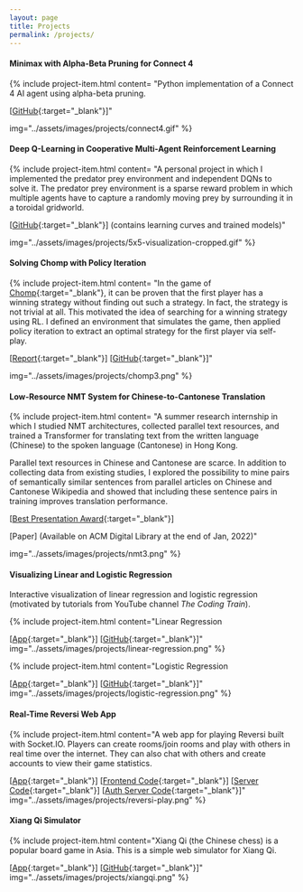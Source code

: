 ```yaml
---
layout: page
title: Projects
permalink: /projects/
---
```


#### Minimax with Alpha-Beta Pruning for Connect 4


{% include project-item.html 
content=
"Python implementation of a Connect 4 AI agent using alpha-beta pruning. 

[[GitHub](https://github.com/hughiemak/alphabeta-connect4){:target=\"_blank\"}]" 

img="../assets/images/projects/connect4.gif" %} 

#### Deep Q-Learning in Cooperative Multi-Agent Reinforcement Learning

{% include project-item.html 
content=
"A personal project in which I implemented the predator prey environment and independent DQNs to solve it. The predator prey environment is a sparse reward problem in which multiple agents have to capture a randomly moving prey by surrounding it in a toroidal gridworld. 

[[GitHub](https://github.com/hughiemak/predator-prey){:target=\"_blank\"}] (contains learning curves and trained models)" 

img="../assets/images/projects/5x5-visualization-cropped.gif" %} 

<!-- <div class="project-item-container">
<div style="float: left; width: 20%;">
<img class="project-item-img" src="../assets/images/projects/5x5-visualization-cropped.gif">
</div>
<div class="project-item-text-container">
<div class="project-item-text">
A personal project in which I implemented the predator prey environment and independent DQNs to solve it. The predator prey environment is a sparse reward problem in which multiple agents have to capture a randomly moving prey by surrounding it in a toroidal grid world. 

[[Code](https://github.com/hughiemak/predator-prey){:target="_blank"}]
</div></div></div> -->

#### Solving Chomp with Policy Iteration

<!-- A personal project in which I applied policy iteration to recover the nontrivial winning strategy of the first player in [Chomp](https://www.math.ucla.edu/~tom/Games/chomp.html){:target="_blank"} via self-play.

[[Report](https://gist.github.com/hughiemak/58bca80976cc3c7dc1dbbafce6fed0f6){:target="_blank"}] [[Code](https://github.com/hughiemak/chomp){:target="_blank"}] -->

{% include project-item.html 
content=
"In the game of [Chomp](https://www.math.ucla.edu/~tom/Games/chomp.html){:target=\"_blank\"}, it can be proven that the first player has a winning strategy without finding out such a strategy. In fact, the strategy is not trivial at all. This motivated the idea of searching for a winning strategy using RL. I defined an environment that simulates the game, then applied policy iteration to extract an optimal strategy for the first player via self-play.

[[Report](https://gist.github.com/hughiemak/58bca80976cc3c7dc1dbbafce6fed0f6){:target=\"_blank\"}] [[GitHub](https://github.com/hughiemak/chomp){:target=\"_blank\"}]"  

img="../assets/images/projects/chomp3.png" %}

<!-- A personal project in which I applied policy iteration to recover the nontrivial winning strategy of the first player in [Chomp](https://www.math.ucla.edu/~tom/Games/chomp.html){:target=\"_blank\"} via self-play. -->


#### Low-Resource NMT System for Chinese-to-Cantonese Translation

{% include project-item.html 
content=
"A summer research internship in which I studied NMT architectures, collected parallel text resources, and trained a Transformer for translating text from the written language (Chinese) to the spoken language (Cantonese) in Hong Kong. 

Parallel text resources in Chinese and Cantonese are scarce. In addition to collecting data from existing studies, I explored the possibility to mine pairs of semantically similar sentences from parallel articles on Chinese and Cantonese Wikipedia and showed that including these sentence pairs in training improves translation performance.

[[Best Presentation Award](https://drive.google.com/file/d/1O9eJjNXD6tir6wfRHPwHXelqK8zHSXoW/view?usp=sharing){:target=\"_blank\"}]

[Paper] (Available on ACM Digital Library at the end of Jan, 2022)"  

img="../assets/images/projects/nmt3.png" %}

<!-- A summer research internship in which I trained a Transformer for translating text from the written language (Chinese) to the spoken language (Cantonese) in Hong Kong. 

Parallel text resources in Chinese and Cantonese are scarce. In addition to collecting data from existing studies, I explored the possibility to increase the amount of training data by mining semantically similar sentences from parallel articles on Chinese and Cantonese Wikipedia. -->

#### Visualizing Linear and Logistic Regression

Interactive visualization of linear regression and logistic regression (motivated by tutorials from YouTube channel *The Coding Train*).

{% include project-item.html 
content="Linear Regression

[[App](https://hughiemak.github.io/VisualizeLinearRegression/){:target=\"_blank\"}] [[GitHub](https://github.com/hughiemak/VisualizeLinearRegression){:target=\"_blank\"}]"
img="../assets/images/projects/linear-regression.png" %}

<!-- Linear Regression: [[App](https://hughiemak.github.io/VisualizeLinearRegression/){:target="_blank"}] [[Code](https://github.com/hughiemak/VisualizeLinearRegression){:target="_blank"}] -->

{% include project-item.html 
content="Logistic Regression

[[App](https://hughiemak.github.io/VisualizeLogisticRegression/){:target=\"_blank\"}] [[GitHub](https://github.com/hughiemak/VisualizeLogisticRegression){:target=\"_blank\"}]"
img="../assets/images/projects/logistic-regression.png" %}

<!-- Logistic Regression: [[App](https://hughiemak.github.io/VisualizeLogisticRegression/){:target="_blank"}] [[Code](https://github.com/hughiemak/VisualizeLogisticRegression){:target="_blank"}] -->

#### Real-Time Reversi Web App

{% include project-item.html
content="A web app for playing Reversi built with Socket.IO. Players can create rooms/join rooms and play with others in real time over the internet. They can also chat with others and create accounts to view their game statistics.

[[App](https://hughiemak.github.io/reversi/){:target=\"_blank\"}] [[Frontend Code](https://github.com/hughiemak/reversi){:target=\"_blank\"}] [[Server Code](https://github.com/hughiemak/reversi-socket-io-server){:target=\"_blank\"}] [[Auth Server Code](https://github.com/hughiemak/reversi-auth){:target=\"_blank\"}]"
img="../assets/images/projects/reversi-play.png" %}

#### Xiang Qi Simulator
{% include project-item.html
content="Xiang Qi (the Chinese chess) is a popular board game in Asia. This is a simple web simulator for Xiang Qi.

[[App](https://hughiemak.github.io/xiangqi/){:target=\"_blank\"}] [[GitHub](https://github.com/hughiemak/xiangqi){:target=\"_blank\"}]"
img="../assets/images/projects/xiangqi.png" %}
